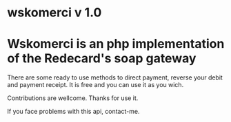 wskomerci v 1.0
===============

Wskomerci is an php implementation of the Redecard's soap gateway
=================================================================

There are some ready to use methods to direct payment, reverse your debit and payment receipt.
It is free and you can use it as you wich.

Contributions are wellcome. Thanks for use it.

If you face problems with this api, contact-me.
